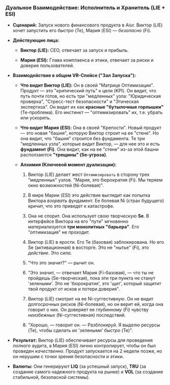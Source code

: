 ### Дуальное Взаимодействие: Исполнитель и Хранитель (LIE + ESI)

- **Сценарий:** Запуск нового финансового продукта в Aiur. Виктор (LIE) хочет запустить его _быстро_ (Te), Мария (ESI) — _безопасно_ (Fi).
    
- **Действующие лица:**
    
    - **Виктор (LIE):** CEO, отвечает за запуск и прибыль.
        
    - **Мария (ESI):** Глава комплаенса и этики, отвечает за риски и доверие пользователей.
        
- **Взаимодействие в общем VR-Спейсе ("Зал Запуска"):**
    
    - **Что видит Виктор (LIE):** Он в своей "Матрице Оптимизации". Продукт — это "критический путь" к цели (KPI). Он видит, что путь почти готов, но есть три "медленных" узла: "Юридическая проверка", "Стресс-тест безопасности" и "Этическая экспертиза". Он видит их как **красные "бутылочные горлышки"** (Te-проблема). Его инстинкт — "оптимизировать" их, т.е. убрать или ускорить.
        
    - **Что видит Мария (ESI):** Она в своей "Крепости". Новый продукт — это новая "башня", которую Виктор строит на ее "стене". Но она видит, что "башня" строится без фундамента. Те три "медленных узла", которые видит Виктор, — для нее это и есть **фундамент (Fi)**. Она видит, как на ее "стене" из-за этой башни расползаются **"трещины" (Se-угроза)**.
        
    - **Алхимия (Ключевой момент дуализации):**
        
        1. Виктор (LIE) делает жест `Оптимизировать` в сторону трех "медленных" узлов. "Мария, это бюрократия (Fi). Мы теряем окно возможностей (Ni-болевая)".
            
        2. В мире Марии (ESI) это действие выглядит как попытка Виктора _взорвать_ фундамент. Ее болевая Ni (страх будущего) кричит, что это приведет к катастрофе.
            
        3. Она не спорит. Она использует свою творческую **Se**. В интерфейсе Виктора на его "пути" мгновенно материализуется **три монолитных "барьера"**. Его "оптимизация" не проходит.
            
        4. Виктор (LIE) в ярости. Его Te (базовая) заблокирована. Но его Se (активационная) в восторге. Это не "нытье" (Fi), это _действие_. Это _сила_.
            
        5. "Что это значит?" — рычит он.
            
        6. "Это значит, — отвечает Мария (Fi-базовая), — что ты не пройдешь (Se-творческая), пока эти три пункта не станут 'зелеными'. Это не 'бюрократия', это 'щит', который защитит твой продукт от исков и потери доверия".
            
        7. Виктор (LIE) смотрит на ее Ni-суггестивную. Он не видит долгосрочных рисков (Ni-болевая), но он верит ей, когда она говорит о них. Он доверяет ее _глубинному_ (Fi) чувству _неизбежных_ (Ni-суггестивная) последствий.
            
        8. "Хорошо, — говорит он. — Разблокируй. Я выделю ресурсы (Te), чтобы сделать их 'зелеными' _быстро_ (Te)".
            
- **Результат:** Виктор (LIE) обеспечивает ресурсы для проведения _полного_ аудита, а Мария (ESI) лично контролирует, чтобы он был проведен _качественно_. Продукт запускается на 2 недели позже, но он нерушим с точки зрения безопасности и этики.
    
- **Валюты:** Они генерируют **LIQ** (за успешный запуск), **TRU** (за создание самого надежного продукта на рынке) и **VOL** (за создание стабильной, безопасной системы).